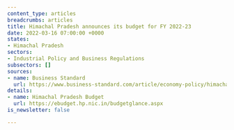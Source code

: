 ```yaml
---
content_type: articles
breadcrumbs: articles
title: Himachal Pradesh announces its budget for FY 2022-23
date: 2022-03-16 07:00:00 +0000
states:
- Himachal Pradesh
sectors:
- Industrial Policy and Business Regulations
subsectors: []
sources:
- name: Business Standard
  url: https://www.business-standard.com/article/economy-policy/himachal-govt-presents-rs-51k-cr-fy23-budget-with-focus-on-social-security-122030400834_1.html
details:
- name: Himachal Pradesh Budget
  url: https://ebudget.hp.nic.in/budgetglance.aspx
is_newsletter: false

---
```

